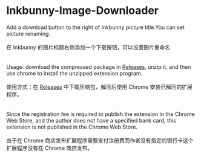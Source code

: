 # Inkbunny-Image-Downloader

Add a download button to the right of Inkbunny picture title.You can set picture renaming.  
<br/>
在 Inkbunny 的图片标题右侧添加一个下载按钮，可以设置图片重命名  
<br/>
<br/>
Usage: download the compressed package in [Releases](https://github.com/MrTrueChina/Inkbunny-Image-Downloader/releases), unzip it, and then use chrome to install the unzipped extension program.  
<br/>
使用方式：在 [Releases](https://github.com/MrTrueChina/Inkbunny-Image-Downloader/releases) 中下载压缩包，解压后使用 Chrome 安装已解压的扩展程序。  
<br/>
<br/>
Since the registration fee is required to publish the extension in the Chrome Web Store, and the author does not have a specified bank card, this extension is not published in the Chrome Web Store.  
<br/>
由于在 Chrome 商店发布扩展程序需要支付注册费而作者没有指定的银行卡这个扩展程序没有在 Chrome 商店发布。  
